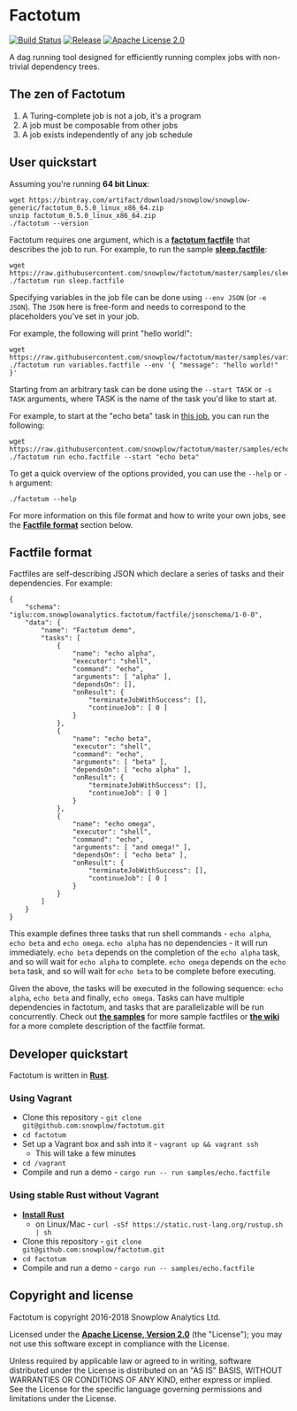 # Factotum

[![Build Status][travis-image]][travis] [![Release][release-image]][releases] [![Apache License 2.0][license-image]][license]

A dag running tool designed for efficiently running complex jobs with non-trivial dependency trees. 

## The zen of Factotum

1. A Turing-complete job is not a job, it's a program
2. A job must be composable from other jobs
3. A job exists independently of any job schedule

## User quickstart

Assuming you're running **64 bit Linux**: 

```{bash}
wget https://bintray.com/artifact/download/snowplow/snowplow-generic/factotum_0.5.0_linux_x86_64.zip
unzip factotum_0.5.0_linux_x86_64.zip
./factotum --version
```

Factotum requires one argument, which is a **[factotum factfile](/README.md#factfile-format)** that describes the job to run. For example, to run the sample **[sleep.factfile](https://raw.githubusercontent.com/snowplow/factotum/master/samples/sleep.factfile)**:

```{bash}
wget https://raw.githubusercontent.com/snowplow/factotum/master/samples/sleep.factfile
./factotum run sleep.factfile
```
Specifying variables in the job file can be done using `--env JSON` (or `-e JSON`). The `JSON` here is free-form and needs to correspond to the placeholders you've set in your job.

For example, the following will print "hello world!":

```{bash}
wget https://raw.githubusercontent.com/snowplow/factotum/master/samples/variables.factfile
./factotum run variables.factfile --env '{ "message": "hello world!" }'
```

Starting from an arbitrary task can be done using the `--start TASK` or `-s TASK` arguments, where TASK is the name of the task you'd like to start at.

For example, to start at the "echo beta" task in [this job](https://raw.githubusercontent.com/snowplow/factotum/master/samples/echo.factfile), you can run the following:

```{bash}
wget https://raw.githubusercontent.com/snowplow/factotum/master/samples/echo.factfile
./factotum run echo.factfile --start "echo beta"
```

To get a quick overview of the options provided, you can use the `--help` or `-h` argument:

```{bash}
./factotum --help
```
 
For more information on this file format and how to write your own jobs, see the **[Factfile format](/README.md#factfile-format)** section below.

## Factfile format

Factfiles are self-describing JSON which declare a series of tasks and their dependencies. For example: 

```{json}
{
    "schema": "iglu:com.snowplowanalytics.factotum/factfile/jsonschema/1-0-0",
    "data": {
        "name": "Factotum demo",
        "tasks": [
            {
                "name": "echo alpha",
                "executor": "shell",
                "command": "echo",
                "arguments": [ "alpha" ],
                "dependsOn": [],
                "onResult": {
                    "terminateJobWithSuccess": [],
                    "continueJob": [ 0 ]
                }
            },
            {
                "name": "echo beta",
                "executor": "shell",
                "command": "echo",
                "arguments": [ "beta" ],
                "dependsOn": [ "echo alpha" ],
                "onResult": {
                    "terminateJobWithSuccess": [],
                    "continueJob": [ 0 ]
                }
            },
            {
                "name": "echo omega",
                "executor": "shell",
                "command": "echo",
                "arguments": [ "and omega!" ],
                "dependsOn": [ "echo beta" ],
                "onResult": {
                    "terminateJobWithSuccess": [],
                    "continueJob": [ 0 ]
                }
            }
        ]
    }
}
```

This example defines three tasks that run shell commands - `echo alpha`, `echo beta` and `echo omega`. `echo alpha` has no dependencies - it will run immediately. `echo beta` depends
on the completion of the `echo alpha` task, and so will wait for `echo alpha` to complete. `echo omega` depends on the `echo beta` task, and so will wait for `echo beta` to be complete before 
executing. 

Given the above, the tasks will be executed in the following sequence: `echo alpha`, `echo beta` and finally, `echo omega`. Tasks can have multiple dependencies in factotum, and tasks that are parallelizable will
be run concurrently. Check out **[the samples](/samples)** for more sample factfiles or **[the wiki](https://github.com/snowplow/factotum/wiki#creating-a-job)** for a more complete description of the factfile format. 

## Developer quickstart

Factotum is written in **[Rust](https://www.rust-lang.org/)**.

### Using Vagrant

* Clone this repository - `git clone git@github.com:snowplow/factotum.git`
* `cd factotum`
* Set up a Vagrant box and ssh into it - `vagrant up && vagrant ssh`
   * This will take a few minutes
* `cd /vagrant`
* Compile and run a demo - `cargo run -- run samples/echo.factfile` 

### Using stable Rust without Vagrant 

* **[Install Rust](https://www.rust-lang.org/downloads.html)**
   * on Linux/Mac - `curl -sSf https://static.rust-lang.org/rustup.sh | sh`
* Clone this repository - `git clone git@github.com:snowplow/factotum.git`
* `cd factotum`
* Compile and run a demo - `cargo run -- samples/echo.factfile` 

## Copyright and license

Factotum is copyright 2016-2018 Snowplow Analytics Ltd.

Licensed under the **[Apache License, Version 2.0][license]** (the "License");
you may not use this software except in compliance with the License.

Unless required by applicable law or agreed to in writing, software
distributed under the License is distributed on an "AS IS" BASIS,
WITHOUT WARRANTIES OR CONDITIONS OF ANY KIND, either express or implied.
See the License for the specific language governing permissions and
limitations under the License.

[travis-image]: https://travis-ci.org/snowplow/factotum.svg?branch=master
[travis]: https://travis-ci.org/snowplow/factotum

[license-image]: http://img.shields.io/badge/license-Apache--2-blue.svg?style=flat
[license]: http://www.apache.org/licenses/LICENSE-2.0

[release-image]: http://img.shields.io/badge/release-0.5.0-blue.svg?style=flat
[releases]: https://github.com/snowplow/factotum/releases
